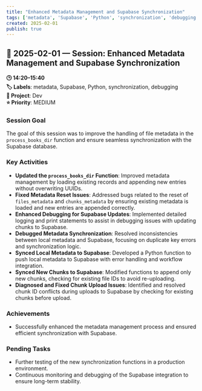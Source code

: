 ```yaml
---
title: "Enhanced Metadata Management and Supabase Synchronization"
tags: ['metadata', 'Supabase', 'Python', 'synchronization', 'debugging']
created: 2025-02-01
publish: true
---
```


## 📅 2025-02-01 — Session: Enhanced Metadata Management and Supabase Synchronization

**🕒 14:20–15:40**  
**🏷️ Labels**: metadata, Supabase, Python, synchronization, debugging  
**📂 Project**: Dev  
**⭐ Priority**: MEDIUM  


### Session Goal
The goal of this session was to improve the handling of file metadata in the `process_books_dir` function and ensure seamless synchronization with the Supabase database.

### Key Activities
- **Updated the `process_books_dir` Function**: Improved metadata management by loading existing records and appending new entries without overwriting UUIDs.
- **Fixed Metadata Reset Issues**: Addressed bugs related to the reset of `files_metadata` and `chunks_metadata` by ensuring existing metadata is loaded and new entries are appended correctly.
- **Enhanced Debugging for Supabase Updates**: Implemented detailed logging and print statements to assist in debugging issues with updating chunks to Supabase.
- **Debugged Metadata Synchronization**: Resolved inconsistencies between local metadata and Supabase, focusing on duplicate key errors and synchronization logic.
- **Synced Local Metadata to Supabase**: Developed a Python function to push local metadata to Supabase with error handling and workflow integration.
- **Synced New Chunks to Supabase**: Modified functions to append only new chunks, checking for existing file IDs to avoid re-uploading.
- **Diagnosed and Fixed Chunk Upload Issues**: Identified and resolved chunk ID conflicts during uploads to Supabase by checking for existing chunks before upload.

### Achievements
- Successfully enhanced the metadata management process and ensured efficient synchronization with Supabase.

### Pending Tasks
- Further testing of the new synchronization functions in a production environment.
- Continuous monitoring and debugging of the Supabase integration to ensure long-term stability.
